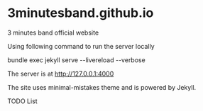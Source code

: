 # 3minutesband.github.io
3 minutes band official website



Using following command to run the server locally


 bundle exec jekyll serve --livereload --verbose

The server is at http://127.0.0.1:4000

The site uses minimal-mistakes theme and is powered by Jekyll.


TODO List